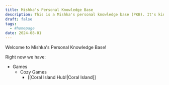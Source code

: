 ```yaml
---
title: Mishka's Personal Knowledge Base
description: This is a Mishka's personal knowledge base (PKB). It's kinda like my own lil wiki.
draft: false
tags:
  - #homepage
date: 2024-08-01
---
```


Welcome to Mishka's Personal Knowledge Base!

Right now we have:

- Games
	- Cozy Games
		- [[Coral Island Hub!|Coral Island]]
